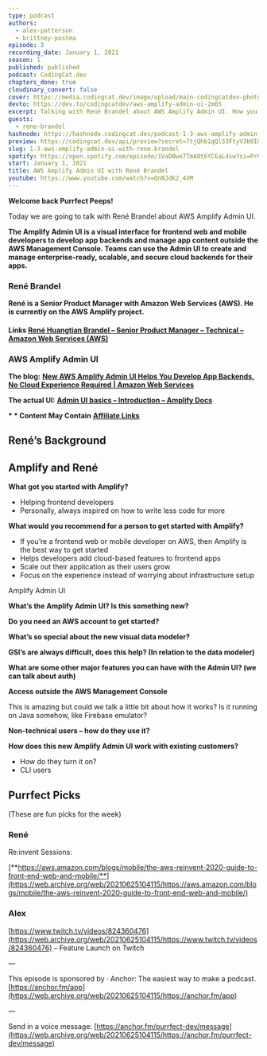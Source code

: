 ```yaml
---
type: podcast
authors:
  - alex-patterson
  - brittney-postma
episode: 3
recording_date: January 1, 2021
season: 1
published: published
podcast: CodingCat.dev
chapters_done: true
cloudinary_convert: false
cover: https://media.codingcat.dev/image/upload/main-codingcatdev-photo/ogluu84watt3zu63gbf8.png
devto: https://dev.to/codingcatdev/aws-amplify-admin-ui-2m65
excerpt: Talking with René Brandel about AWS Amplify Admin UI. How you can get started with AWS Amplify without ever writing a line of code.
guests:
  - rene-brandel
hashnode: https://hashnode.codingcat.dev/podcast-1-3-aws-amplify-admin-ui-with-rene-brandel
preview: https://codingcat.dev/api/preview?secret=7tjQhb1qQlS3FtyV3b0I&selectionType=podcast&selectionSlug=1-3-aws-amplify-admin-ui-with-rene-brandel&_id=8539cb8288a24074b44c6063e811c3c0
slug: 1-3-aws-amplify-admin-ui-with-rene-brandel
spotify: https://open.spotify.com/episode/1VaD0we7TmA8t6YCEaL4sw?si=PrQU4cKlTjSN7l8dFRBdMw
start: January 1, 2021
title: AWS Amplify Admin UI with René Brandel
youtube: https://www.youtube.com/watch?v=QnNJdK2_4VM
---
```


**Welcome back Purrfect Peeps!**

Today we are going to talk with René Brandel about AWS Amplify Admin UI.

**The Amplify Admin UI is a visual interface for frontend web and mobile developers to develop app backends and manage app content outside the AWS Management Console. Teams can use the Admin UI to create and manage enterprise-ready, scalable, and secure cloud backends for their apps.**

### **René Brandel**

**René is a Senior Product Manager with Amazon Web Services (AWS). He is currently on the AWS Amplify project.**

#### **Links** [**René Huangtian Brandel – Senior Product Manager – Technical – Amazon Web Services (AWS)**](https://web.archive.org/web/20210625104115/https://www.linkedin.com/in/renebrandel/)

### **AWS Amplify Admin UI**

**The blog:** [**New AWS Amplify Admin UI Helps You Develop App Backends, No Cloud Experience Required | Amazon Web Services**](https://web.archive.org/web/20210625104115/https://aws.amazon.com/blogs/aws/aws-amplify-admin-ui-helps-you-develop-app-backends-no-cloud-experience-required/)

**The actual UI:** [**Admin UI basics – Introduction – Amplify Docs**](https://web.archive.org/web/20210625104115/https://docs.amplify.aws/console/adminui/intro)

**\* \* Content May Contain** [**Affiliate Links**](https://web.archive.org/web/20210625104115/https://codingcat.dev/ftc-disclosure/)

## **René’s Background**

## **Amplify and René**

**What got you started with Amplify?**

- Helping frontend developers
- Personally, always inspired on how to write less code for more

**What would you recommend for a person to get started with Amplify?**

- If you’re a frontend web or mobile developer on AWS, then Amplify is the best way to get started
- Helps developers add cloud-based features to frontend apps
- Scale out their application as their users grow
- Focus on the experience instead of worrying about infrastructure setup

Amplify Admin UI

**What’s the Amplify Admin UI? Is this something new?**

**Do you need an AWS account to get started?**

**What’s so special about the new visual data modeler?**

**GSI’s are always difficult, does this help? (In relation to the data modeler)**

**What are some other major features you can have with the Admin UI? (we can talk about auth)**

**Access outside the AWS Management Console**

This is amazing but could we talk a little bit about how it works? Is it running on Java somehow, like Firebase emulator?

**Non-technical users – how do they use it?**

**How does this new Amplify Admin UI work with existing customers?**

- How do they turn it on?
- CLI users

## Purrfect Picks

(These are fun picks for the week)

### René

Re:invent Sessions:

[**https://aws.amazon.com/blogs/mobile/the-aws-reinvent-2020-guide-to-front-end-web-and-mobile/**](https://web.archive.org/web/20210625104115/https://aws.amazon.com/blogs/mobile/the-aws-reinvent-2020-guide-to-front-end-web-and-mobile/)

### Alex

[https://www.twitch.tv/videos/824360476](https://web.archive.org/web/20210625104115/https://www.twitch.tv/videos/824360476) – Feature Launch on Twitch

—

This episode is sponsored by
· Anchor: The easiest way to make a podcast. [https://anchor.fm/app](https://web.archive.org/web/20210625104115/https://anchor.fm/app)

—

Send in a voice message: [https://anchor.fm/purrfect-dev/message](https://web.archive.org/web/20210625104115/https://anchor.fm/purrfect-dev/message)
